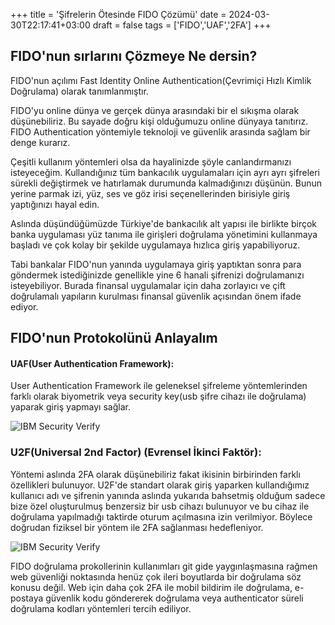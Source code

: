 +++
title = 'Şifrelerin Ötesinde FIDO Çözümü'
date = 2024-03-30T22:17:41+03:00
draft = false
tags = ['FIDO','UAF','2FA']
+++

## FIDO'nun sırlarını Çözmeye Ne dersin?

FIDO'nun açılımı Fast Identity Online Authentication(Çevrimiçi Hızlı Kimlik Doğrulama) olarak tanımlanmıştır.

FIDO'yu online dünya ve gerçek dünya arasındaki bir el sıkışma olarak düşünebiliriz. Bu sayade doğru kişi olduğumuzu online dünyaya tanıtırız. FIDO Authentication yöntemiyle teknoloji ve güvenlik arasında sağlam bir denge kurarız.

Çeşitli kullanım yöntemleri olsa da hayalinizde şöyle canlandırmanızı isteyeceğim. Kullandığınız tüm bankacılık uygulamaları için ayrı ayrı şifreleri sürekli değiştirmek ve hatırlamak durumunda kalmadığınızı düşünün. Bunun yerine parmak izi, yüz, ses ve göz irisi seçenellerinden birisiyle giriş yaptığınızı hayal edin.

Aslında düşündüğümüzde Türkiye'de bankacılık alt yapısı ile birlikte birçok banka uygulaması yüz tanıma ile girişleri doğrulama yönetimini kullanmaya başladı ve çok kolay bir şekilde uygulamaya hızlıca giriş yapabiliyoruz.

Tabi bankalar FIDO'nun yanında uygulamaya giriş yaptıktan sonra para göndermek istediğinizde genellikle yine 6 hanali şifrenizi doğrulamanızı isteyebiliyor. Burada finansal uygulamalar için daha zorlayıcı ve çift doğrulamalı yapıların kurulması finansal güvenlik açısından önem ifade ediyor.

## FIDO'nun Protokolünü Anlayalım

#### UAF(User Authentication Framework):

User Authentication Framework ile geleneksel şifreleme yöntemlerinden farklı olarak biyometrik veya security key(usb şifre cihazı ile doğrulama) yaparak giriş yapmayı sağlar.

![IBM Security Verify](/images/sifrelerin-otesinde-fido/fido-uat.png)


### U2F(Universal 2nd Factor) (Evrensel İkinci Faktör):

Yöntemi aslında 2FA olarak düşünebiliriz fakat ikisinin birbirinden farklı özellikleri bulunuyor.
U2F'de standart olarak giriş yaparken kullandığımız kullanıcı adı ve şifrenin yanında aslında yukarıda bahsetmiş olduğum sadece bize özel oluşturulmuş benzersiz bir usb cihazı bulunuyor ve bu cihaz ile doğrulama yapılmadığı taktirde oturum açılmasına izin verilmiyor. Böylece doğrudan fiziksel bir yöntem ile 2FA sağlanması hedefleniyor.


![IBM Security Verify](/images/sifrelerin-otesinde-fido/fido-cihaz.png)


FIDO doğrulama prokollerinin kullanımları git gide yaygınlaşmasına rağmen web güvenliği noktasında henüz çok ileri boyutlarda bir doğrulama söz konusu değil. Web için daha çok 2FA ile mobil bildirim ile doğrulama, e-postaya güvenlik kodu göndererek doğrulama veya authenticator süreli doğrulama kodları yöntemleri tercih ediliyor.







